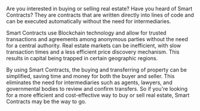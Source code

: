 Are you interested in buying or selling real estate? Have you heard of Smart Contracts? They are contracts that are written directly into lines of code and can be executed automatically without the need for intermediaries. 

Smart Contracts use Blockchain technology and allow for trusted transactions and agreements among anonymous parties without the need for a central authority. Real estate markets can be inefficient, with slow transaction times and a less efficient price discovery mechanism. This results in capital being trapped in certain geographic regions. 

By using Smart Contracts, the buying and transferring of property can be simplified, saving time and money for both the buyer and seller. This eliminates the need for intermediaries such as agents, lawyers, and governmental bodies to review and confirm transfers. So if you're looking for a more efficient and cost-effective way to buy or sell real estate, Smart Contracts may be the way to go.

